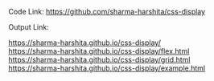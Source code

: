 Code Link: https://github.com/sharma-harshita/css-display

Output Link: 

https://sharma-harshita.github.io/css-display/
<br/>
https://sharma-harshita.github.io/css-display/flex.html
<br/>
https://sharma-harshita.github.io/css-display/grid.html
<br/>
https://sharma-harshita.github.io/css-display/example.html

